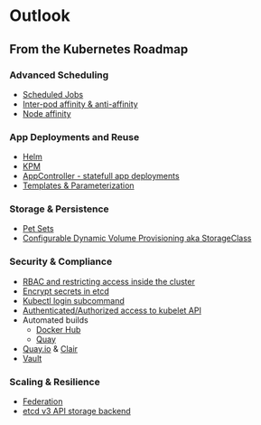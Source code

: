 # Outlook

## From the Kubernetes Roadmap

### Advanced Scheduling

- [Scheduled Jobs](http://kubernetes.io/docs/user-guide/scheduled-jobs/)
- [Inter-pod affinity & anti-affinity](https://github.com/kubernetes/kubernetes/blob/master/docs/design/podaffinity.md)
- [Node affinity](http://kubernetes.io/docs/user-guidenode-selection/#alpha-feature-in-kubernetes-v12-node-affinity)

### App Deployments and Reuse

- [Helm](http://blog.kubernetes.io/2016/10/helm-charts-making-it-simple-to-package-and-deploy-apps-on-kubernetes.html)
- [KPM](https://github.com/coreos/kpm)
- [AppController - statefull app deployments](https://github.com/Mirantis/k8s-AppController)
- [Templates & Parameterization](https://github.com/kubernetes/kubernetes/blob/master/docs/proposals/templates.md)

### Storage & Persistence

- [Pet Sets](http://kubernetes.io/docs/user-guide/petset/)
- [Configurable Dynamic Volume Provisioning aka StorageClass](https://github.com/kubernetes/kubernetes/blob/master/docs/proposals/volume-provisioning.md)

### Security & Compliance

- [RBAC and restricting access inside the cluster](https://github.com/TremoloSecurity/wiki/blob/master/kubernetes.md)  
- [Encrypt secrets in etcd](https://github.com/kubernetes/features/issues/92)
- [Kubectl login subcommand](https://github.com/kubernetes/kubernetes/blob/master/docs/proposals/kubectl-login.md)
- [Authenticated/Authorized access to kubelet API](https://github.com/kubernetes/kubernetes/blob/master/docs/proposals/kubelet-auth.md)
- Automated builds
    - [Docker Hub](https://docs.docker.com/docker-hub/builds/)
    - [Quay](https://tectonic.com/quay-enterprise/docs/latest/build-support.html)
- [Quay.io](https://quay.io/) & [Clair](https://coreos.com/blog/vulnerability-analysis-for-containers/)
- [Vault](https://www.vaultproject.io/)

### Scaling & Resilience

- [Federation](https://github.com/kubernetes/kubernetes/blob/master/docs/proposals/federation.md)
- [etcd v3 API storage backend](https://github.com/kubernetes/kubernetes/issues/22448)